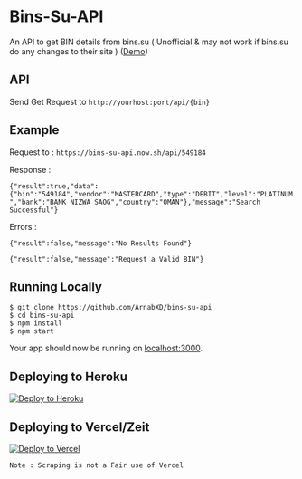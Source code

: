 # Bins-Su-API

An API to get BIN details from bins.su ( Unofficial &amp; may not work if bins.su do any changes to their site ) ([Demo](https://bins-su-api.now.sh/))

## API

Send Get Request to `http://yourhost:port/api/{bin}`

## Example

Request to : `https://bins-su-api.now.sh/api/549184`

Response : 

`
{"result":true,"data":{"bin":"549184","vendor":"MASTERCARD","type":"DEBIT","level":"PLATINUM","bank":"BANK NIZWA SAOG","country":"OMAN"},"message":"Search Successful"}
`

Errors :

`{"result":false,"message":"No Results Found"}`

`{"result":false,"message":"Request a Valid BIN"}`

## Running Locally

```
$ git clone https://github.com/ArnabXD/bins-su-api
$ cd bins-su-api
$ npm install 
$ npm start
```

Your app should now be running on [localhost:3000](http://localhost:3000/).

## Deploying to Heroku

[![Deploy to Heroku](https://www.herokucdn.com/deploy/button.png)](https://heroku.com/deploy)

## Deploying to Vercel/Zeit

[![Deploy to Vercel](https://vercel.com/button)](https://vercel.com/import/project?template=https://github.com/ArnabXD/bins-su-api)

`Note : Scraping is not a Fair use of Vercel`
